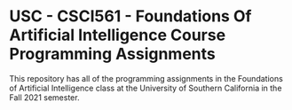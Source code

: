 # USC - CSCI561 - Foundations Of Artificial Intelligence Course Programming Assignments

This repository has all of the programming assignments in the Foundations of Artificial Intelligence class at the University of Southern California in the Fall 2021 semester.
